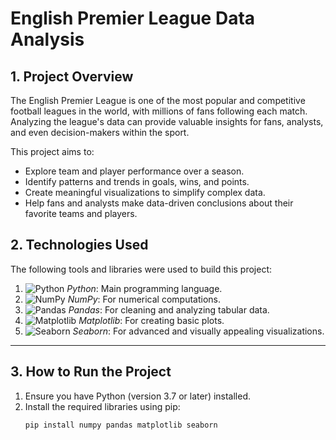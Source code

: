 # English Premier League Data Analysis

## 1. Project Overview

The English Premier League is one of the most popular and competitive football leagues in the world, with millions of fans following each match. Analyzing the league's data can provide valuable insights for fans, analysts, and even decision-makers within the sport. 

This project aims to:
- Explore team and player performance over a season.
- Identify patterns and trends in goals, wins, and points.
- Create meaningful visualizations to simplify complex data.
- Help fans and analysts make data-driven conclusions about their favorite teams and players.

## 2. Technologies Used

The following tools and libraries were used to build this project:

1. ![Python](https://www.python.org/static/community_logos/python-logo.png) *Python*: Main programming language.
2. ![NumPy](https://upload.wikimedia.org/wikipedia/commons/3/31/NumPy_logo_2020.svg) *NumPy*: For numerical computations.
3. ![Pandas](https://pandas.pydata.org/static/img/pandas_white.svg) *Pandas*: For cleaning and analyzing tabular data.
4. ![Matplotlib](https://matplotlib.org/_static/images/logo2.svg) *Matplotlib*: For creating basic plots.
5. ![Seaborn](https://seaborn.pydata.org/_images/logo-mark-lightbg.svg) *Seaborn*: For advanced and visually appealing visualizations.

---

## 3. How to Run the Project
1. Ensure you have Python (version 3.7 or later) installed.
2. Install the required libraries using pip:
   ```bash
   pip install numpy pandas matplotlib seaborn
